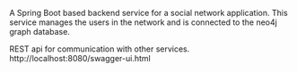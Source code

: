 A Spring Boot based backend service for a social network application.
This service manages the users in the network and is connected to the neo4j graph database.

REST api for communication with other services.
http://localhost:8080/swagger-ui.html
